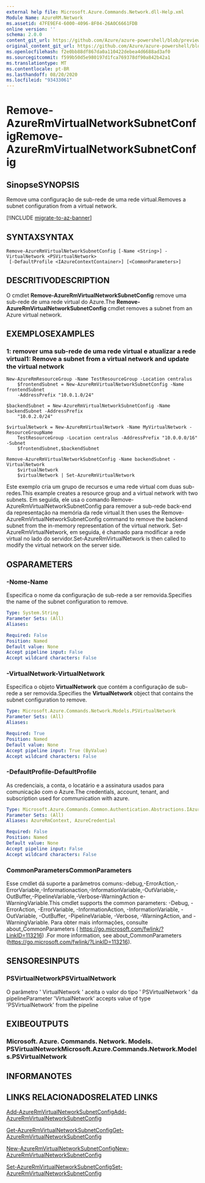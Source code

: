 ```yaml
---
external help file: Microsoft.Azure.Commands.Network.dll-Help.xml
Module Name: AzureRM.Network
ms.assetid: 47FE9EF4-6000-4096-8F04-26A0C6661FDB
online version: ''
schema: 2.0.0
content_git_url: https://github.com/Azure/azure-powershell/blob/preview/src/ResourceManager/Network/Commands.Network/help/Remove-AzureRmVirtualNetworkSubnetConfig.md
original_content_git_url: https://github.com/Azure/azure-powershell/blob/preview/src/ResourceManager/Network/Commands.Network/help/Remove-AzureRmVirtualNetworkSubnetConfig.md
ms.openlocfilehash: f2e0bb88df867da0a110422debea4d6688ad3af0
ms.sourcegitcommit: f599b50d5e980197d1fca769378df90a842b42a1
ms.translationtype: MT
ms.contentlocale: pt-BR
ms.lasthandoff: 08/20/2020
ms.locfileid: "93433061"
---
```

# <span data-ttu-id="52f6d-101">Remove-AzureRmVirtualNetworkSubnetConfig</span><span class="sxs-lookup"><span data-stu-id="52f6d-101">Remove-AzureRmVirtualNetworkSubnetConfig</span></span>

## <span data-ttu-id="52f6d-102">Sinopse</span><span class="sxs-lookup"><span data-stu-id="52f6d-102">SYNOPSIS</span></span>
<span data-ttu-id="52f6d-103">Remove uma configuração de sub-rede de uma rede virtual.</span><span class="sxs-lookup"><span data-stu-id="52f6d-103">Removes a subnet configuration from a virtual network.</span></span>

[!INCLUDE [migrate-to-az-banner](../../includes/migrate-to-az-banner.md)]

## <span data-ttu-id="52f6d-104">SYNTAX</span><span class="sxs-lookup"><span data-stu-id="52f6d-104">SYNTAX</span></span>

```
Remove-AzureRmVirtualNetworkSubnetConfig [-Name <String>] -VirtualNetwork <PSVirtualNetwork>
 [-DefaultProfile <IAzureContextContainer>] [<CommonParameters>]
```

## <span data-ttu-id="52f6d-105">DESCRITIVO</span><span class="sxs-lookup"><span data-stu-id="52f6d-105">DESCRIPTION</span></span>
<span data-ttu-id="52f6d-106">O cmdlet **Remove-AzureRmVirtualNetworkSubnetConfig** remove uma sub-rede de uma rede virtual do Azure.</span><span class="sxs-lookup"><span data-stu-id="52f6d-106">The **Remove-AzureRmVirtualNetworkSubnetConfig** cmdlet removes a subnet from an Azure virtual network.</span></span>

## <span data-ttu-id="52f6d-107">EXEMPLOS</span><span class="sxs-lookup"><span data-stu-id="52f6d-107">EXAMPLES</span></span>

### <span data-ttu-id="52f6d-108">1: remover uma sub-rede de uma rede virtual e atualizar a rede virtual</span><span class="sxs-lookup"><span data-stu-id="52f6d-108">1: Remove a subnet from a virtual network and update the virtual network</span></span>
```
New-AzureRmResourceGroup -Name TestResourceGroup -Location centralus
    $frontendSubnet = New-AzureRmVirtualNetworkSubnetConfig -Name frontendSubnet 
    -AddressPrefix "10.0.1.0/24"

$backendSubnet = New-AzureRmVirtualNetworkSubnetConfig -Name backendSubnet -AddressPrefix 
    "10.0.2.0/24"

$virtualNetwork = New-AzureRmVirtualNetwork -Name MyVirtualNetwork -ResourceGroupName 
    TestResourceGroup -Location centralus -AddressPrefix "10.0.0.0/16" -Subnet 
    $frontendSubnet,$backendSubnet

Remove-AzureRmVirtualNetworkSubnetConfig -Name backendSubnet -VirtualNetwork 
    $virtualNetwork
    $virtualNetwork | Set-AzureRmVirtualNetwork
```

<span data-ttu-id="52f6d-109">Este exemplo cria um grupo de recursos e uma rede virtual com duas sub-redes.</span><span class="sxs-lookup"><span data-stu-id="52f6d-109">This example creates a resource group and a virtual network with two subnets.</span></span> <span data-ttu-id="52f6d-110">Em seguida, ele usa o comando Remove-AzureRmVirtualNetworkSubnetConfig para remover a sub-rede back-end da representação na memória da rede virtual.</span><span class="sxs-lookup"><span data-stu-id="52f6d-110">It then uses the Remove-AzureRmVirtualNetworkSubnetConfig command to remove the backend subnet from the in-memory representation of the virtual network.</span></span> <span data-ttu-id="52f6d-111">Set-AzureRmVirtualNetwork, em seguida, é chamado para modificar a rede virtual no lado do servidor.</span><span class="sxs-lookup"><span data-stu-id="52f6d-111">Set-AzureRmVirtualNetwork is then called to modify the virtual network on the server side.</span></span>

## <span data-ttu-id="52f6d-112">OS</span><span class="sxs-lookup"><span data-stu-id="52f6d-112">PARAMETERS</span></span>

### <span data-ttu-id="52f6d-113">-Nome</span><span class="sxs-lookup"><span data-stu-id="52f6d-113">-Name</span></span>
<span data-ttu-id="52f6d-114">Especifica o nome da configuração de sub-rede a ser removida.</span><span class="sxs-lookup"><span data-stu-id="52f6d-114">Specifies the name of the subnet configuration to remove.</span></span>

```yaml
Type: System.String
Parameter Sets: (All)
Aliases: 

Required: False
Position: Named
Default value: None
Accept pipeline input: False
Accept wildcard characters: False
```

### <span data-ttu-id="52f6d-115">-VirtualNetwork</span><span class="sxs-lookup"><span data-stu-id="52f6d-115">-VirtualNetwork</span></span>
<span data-ttu-id="52f6d-116">Especifica o objeto **VirtualNetwork** que contém a configuração de sub-rede a ser removida.</span><span class="sxs-lookup"><span data-stu-id="52f6d-116">Specifies the **VirtualNetwork** object that contains the subnet configuration to remove.</span></span>

```yaml
Type: Microsoft.Azure.Commands.Network.Models.PSVirtualNetwork
Parameter Sets: (All)
Aliases: 

Required: True
Position: Named
Default value: None
Accept pipeline input: True (ByValue)
Accept wildcard characters: False
```

### <span data-ttu-id="52f6d-117">-DefaultProfile</span><span class="sxs-lookup"><span data-stu-id="52f6d-117">-DefaultProfile</span></span>
<span data-ttu-id="52f6d-118">As credenciais, a conta, o locatário e a assinatura usados para comunicação com o Azure.</span><span class="sxs-lookup"><span data-stu-id="52f6d-118">The credentials, account, tenant, and subscription used for communication with azure.</span></span>

```yaml
Type: Microsoft.Azure.Commands.Common.Authentication.Abstractions.IAzureContextContainer
Parameter Sets: (All)
Aliases: AzureRmContext, AzureCredential

Required: False
Position: Named
Default value: None
Accept pipeline input: False
Accept wildcard characters: False
```

### <span data-ttu-id="52f6d-119">CommonParameters</span><span class="sxs-lookup"><span data-stu-id="52f6d-119">CommonParameters</span></span>
<span data-ttu-id="52f6d-120">Esse cmdlet dá suporte a parâmetros comuns:-debug,-ErrorAction,-ErrorVariable,-Informationaction,-InformationVariable,-OutVariable,-OutBuffer,-PipelineVariable,-Verbose-WarningAction e-WarningVariable.</span><span class="sxs-lookup"><span data-stu-id="52f6d-120">This cmdlet supports the common parameters: -Debug, -ErrorAction, -ErrorVariable, -InformationAction, -InformationVariable, -OutVariable, -OutBuffer, -PipelineVariable, -Verbose, -WarningAction, and -WarningVariable.</span></span> <span data-ttu-id="52f6d-121">Para obter mais informações, consulte about_CommonParameters ( https://go.microsoft.com/fwlink/?LinkID=113216) .</span><span class="sxs-lookup"><span data-stu-id="52f6d-121">For more information, see about_CommonParameters (https://go.microsoft.com/fwlink/?LinkID=113216).</span></span>

## <span data-ttu-id="52f6d-122">SENSORES</span><span class="sxs-lookup"><span data-stu-id="52f6d-122">INPUTS</span></span>

### <span data-ttu-id="52f6d-123">PSVirtualNetwork</span><span class="sxs-lookup"><span data-stu-id="52f6d-123">PSVirtualNetwork</span></span>
<span data-ttu-id="52f6d-124">O parâmetro ' VirtualNetwork ' aceita o valor do tipo ' PSVirtualNetwork ' da pipeline</span><span class="sxs-lookup"><span data-stu-id="52f6d-124">Parameter 'VirtualNetwork' accepts value of type 'PSVirtualNetwork' from the pipeline</span></span>

## <span data-ttu-id="52f6d-125">EXIBE</span><span class="sxs-lookup"><span data-stu-id="52f6d-125">OUTPUTS</span></span>

### <span data-ttu-id="52f6d-126">Microsoft. Azure. Commands. Network. Models. PSVirtualNetwork</span><span class="sxs-lookup"><span data-stu-id="52f6d-126">Microsoft.Azure.Commands.Network.Models.PSVirtualNetwork</span></span>

## <span data-ttu-id="52f6d-127">INFORMA</span><span class="sxs-lookup"><span data-stu-id="52f6d-127">NOTES</span></span>

## <span data-ttu-id="52f6d-128">LINKS RELACIONADOS</span><span class="sxs-lookup"><span data-stu-id="52f6d-128">RELATED LINKS</span></span>

[<span data-ttu-id="52f6d-129">Add-AzureRmVirtualNetworkSubnetConfig</span><span class="sxs-lookup"><span data-stu-id="52f6d-129">Add-AzureRmVirtualNetworkSubnetConfig</span></span>](./Add-AzureRmVirtualNetworkSubnetConfig.md)

[<span data-ttu-id="52f6d-130">Get-AzureRmVirtualNetworkSubnetConfig</span><span class="sxs-lookup"><span data-stu-id="52f6d-130">Get-AzureRmVirtualNetworkSubnetConfig</span></span>](./Get-AzureRmVirtualNetworkSubnetConfig.md)

[<span data-ttu-id="52f6d-131">New-AzureRmVirtualNetworkSubnetConfig</span><span class="sxs-lookup"><span data-stu-id="52f6d-131">New-AzureRmVirtualNetworkSubnetConfig</span></span>](./New-AzureRmVirtualNetworkSubnetConfig.md)

[<span data-ttu-id="52f6d-132">Set-AzureRmVirtualNetworkSubnetConfig</span><span class="sxs-lookup"><span data-stu-id="52f6d-132">Set-AzureRmVirtualNetworkSubnetConfig</span></span>](./Set-AzureRmVirtualNetworkSubnetConfig.md)


